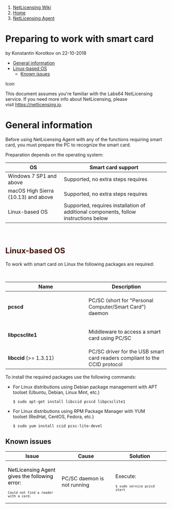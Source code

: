 1.  [NetLicensing Wiki](index.html)
2.  [Home](Home_11010214.html)
3.  [NetLicensing Agent](NetLicensing-Agent_17432579.html)

<span id="title-text"> Preparing to work with smart card </span>
================================================================

by <span class="editor"> Konstantin Korotkov</span> on 22-10-2018

-   [General
    information](#Preparingtoworkwithsmartcard-Generalinformation)
-   [Linux-based OS](#Preparingtoworkwithsmartcard-Linux-basedOS)
    -   [Known issues](#Preparingtoworkwithsmartcard-Knownissues)

<span class="aui-icon icon-warning">Icon</span>

This document assumes you're familiar with the Labs64 NetLicensing
service. If you need more info about NetLicensing, please
visit <a href="https://netlicensing.io/" class="external-link">https://netlicensing.io</a>.

General information
===================

Before using NetLicensing Agent with any of the functions requiring
smart card, you must prepare the PC to recognize the smart card.

Preparation depends on the operating system:

| OS                                  | Smart card support                                                                   |
|-------------------------------------|--------------------------------------------------------------------------------------|
| Windows 7 SP1 and above             | Supported, no extra steps requires                                                   |
| macOS High Sierra (10.13) and above | Supported, no extra steps requires                                                   |
| Linux-based OS                      | Supported, requires installation of additional components, follow instructions below |

 

<span style="color: rgb(64,15,0);font-size: 24.0px;">Linux-based OS</span>
==========================================================================

To work with smart card on Linux the following packages are required:

 

<table>
<colgroup>
<col style="width: 50%" />
<col style="width: 50%" />
</colgroup>
<thead>
<tr class="header">
<th>Name</th>
<th>Description</th>
</tr>
</thead>
<tbody>
<tr class="odd">
<td><strong>pcscd</strong></td>
<td><p>PC/SC <span style="color: rgb(34,34,34);">(short for "Personal Computer/Smart Card") d</span>aemon</p></td>
</tr>
<tr class="even">
<td><strong>libpcsclite1</strong></td>
<td><p>Middleware to access a smart card using PC/SC </p></td>
</tr>
<tr class="odd">
<td><strong>libccid</strong> (<span>&gt;= 1.3.11)</span></td>
<td><span style="color: rgb(34,34,34);">PC/SC driver for the USB smart card readers compliant to the CCID protocol</span></td>
</tr>
</tbody>
</table>

To install the required packages use the following commands:

-   For Linux distributions using Debian package management with APT
    toolset (Ubuntu, Debian, Linux Mint, etc.)

    ``` theme:
    $ sudo apt-get install libccid pcscd libpcsclite1
    ```

<!-- -->

-   For Linux distributions using RPM Package Manager with YUM
    toolset (RedHat, CentOS, Fedora, etc.)

    ``` theme:
    $ sudo yum install ccid pcsc-lite-devel
    ```

Known issues
------------

<table>
<colgroup>
<col style="width: 33%" />
<col style="width: 33%" />
<col style="width: 33%" />
</colgroup>
<thead>
<tr class="header">
<th>Issue</th>
<th>Cause</th>
<th>Solution</th>
</tr>
</thead>
<tbody>
<tr class="odd">
<td><p><span style="color: rgb(0,0,0);">NetLicensing Agent gives the following error:</span></p>
<div class="code panel pdl" style="border-width: 1px;">
<div class="codeContent panelContent pdl">
<pre class="theme: Confluence; brush: java; gutter: false" style="font-size:12px;"><code>Could not find a reader with a card.</code></pre>
</div>
</div></td>
<td>PC/SC daemon is not running</td>
<td><p>Execute:</p>
<div class="code panel pdl" style="border-width: 1px;">
<div class="codeContent panelContent pdl">
<pre class="theme: Confluence; brush: text; gutter: false" style="font-size:12px;"><code>$ sudo service pcscd start</code></pre>
</div>
</div></td>
</tr>
</tbody>
</table>

  
  

 

<span style="white-space: pre-wrap;">  
</span>


